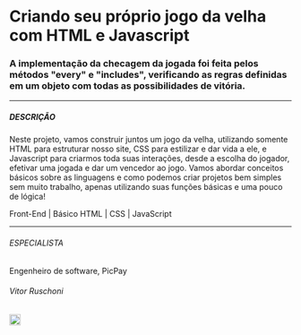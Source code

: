 # Criando seu próprio jogo da velha com HTML e Javascript

### A implementação da checagem da jogada foi feita pelos métodos "every" e "includes", verificando as regras definidas em um objeto com todas as possibilidades de vitória.

---

<h5>DESCRIÇÃO</h5>
<p>Neste projeto, vamos construir juntos um jogo da velha, utilizando somente HTML para estruturar nosso site, CSS para estilizar e dar vida a ele, e Javascript para criarmos toda suas interações, desde a escolha do jogador, efetivar uma jogada e dar um vencedor ao jogo. Vamos abordar conceitos básicos sobre as linguagens e como podemos criar projetos bem simples sem muito trabalho, apenas utilizando suas funções básicas e uma pouco de lógica!</p>

<span>Front-End | Básico</span>
<span>HTML | CSS | JavaScript</span>

---
<h6>ESPECIALISTA</h6>

<span>Engenheiro de software, PicPay</span>
<h6>
Vitor Ruschoni</h6>
<a href="https://www.linkedin.com/in/ruschoni02/" class="link-social" target="_blank">
<img width="20px" src="https://image.flaticon.com/icons/png/512/174/174857.png"></a>
